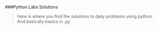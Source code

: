 ###Python Labs Solutions
>Here is where you find the solutions to daily problems using python. And basically basics in .py